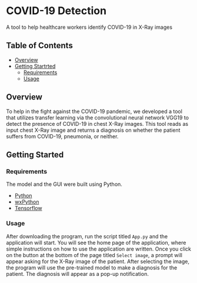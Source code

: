 # COVID-19 Detection
A tool to help healthcare workers identify COVID-19 in X-Ray images

## Table of Contents

- [Overview](#overview)
- [Getting Startrted](#requirements)
  * [Requirements](#requirements)
  * [Usage](#Usage)

## Overview
To help in the fight against the COVID-19 pandemic, we developed a tool that utilizes transfer learning via the convolutional neural network VGG19 to detect the presence of COVID-19 in chest X-Ray images. This tool reads as input chest X-Ray image and returns a diagnosis on whether the patient suffers from COVID-19, pneumonia, or neither.

## Getting Started
### Requirements
The model and the GUI were built using Python.
- [Python](https://www.python.org/)
- [wxPython](https://www.wxpython.org/)
- [Tensorflow](https://www.tensorflow.org/)


### Usage
After downloading the program, run the script titled `App.py` and the application will start.
You will see the home page of the application, where simple instructions on how to use the application are written.
Once you click on the button at the bottom of the page titled `Select image`, a prompt will appear asking for the X-Ray image of the patient.
After selecting the image, the program will use the pre-trained model to make a diagnosis for the patient.
The diagnosis will appear as a pop-up notification.


